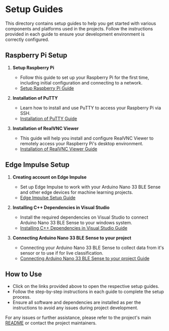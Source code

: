 # Setup Guides

This directory contains setup guides to help you get started with various components and platforms used in the projects. Follow the instructions provided in each guide to ensure your development environment is correctly configured.

## Raspberry Pi Setup

1. **Setup Raspberry Pi**
   - Follow this guide to set up your Raspberry Pi for the first time, including initial configuration and connecting to a network.
   - [Setup Raspberry Pi Guide](https://docs.google.com/document/your-google-doc-link-here)

2. **Installation of PuTTY**
   - Learn how to install and use PuTTY to access your Raspberry Pi via SSH.
   - [Installation of PuTTY Guide](https://docs.google.com/document/d/1uvWC3iuM-eVJxjH0RxfhmULciS9JGJNIxrGYsk53fqs/edit?usp=sharing)

3. **Installation of RealVNC Viewer**
   - This guide will help you install and configure RealVNC Viewer to remotely access your Raspberry Pi's desktop environment.
   - [Installation of RealVNC Viewer Guide](https://docs.google.com/document/your-google-doc-link-here)

## Edge Impulse Setup

1. **Creating account on Edge Impulse**
   - Set up Edge Impulse to work with your Arduino Nano 33 BLE Sense and other edge devices for machine learning projects.
   - [Edge Impulse Setup Guide](https://docs.google.com/document/d/1Ul9HGMYzvAXj5dY1QrrCazSvV98eewBJ-FM7gVSt4a8/edit?usp=sharing)

2. **Installing C++ Dependencies in Visual Studio**
   - Install the required dependencies on Visual Studio to connect Arduino Nano 33 BLE Sense to your windows system.
   - [Installing C++ Dependencies in Visual Studio Guide](https://docs.google.com/document/d/1ewpvELoFiysXCL1pqWtQ1kdlU3djidC-tH_aDu6b10Q/edit?usp=sharing)

3. **Connecting Arduino Nano 33 BLE Sense to your project**
   - Connecting your Arduino Nano 33 BLE Sense to collect data from it's sensor or to use if for live classification.
   - [Connecting Arduino Nano 33 BLE Sense to your project Guide](https://docs.google.com/document/d/1tFBQ50ENYguFFsgVNu8EuSEZT1vkpddfymowJTgpzNI/edit?usp=sharing)

## How to Use

- Click on the links provided above to open the respective setup guides.
- Follow the step-by-step instructions in each guide to complete the setup process.
- Ensure all software and dependencies are installed as per the instructions to avoid any issues during project development.

For any issues or further assistance, please refer to the project's main [README](../../README.md) or contact the project maintainers.